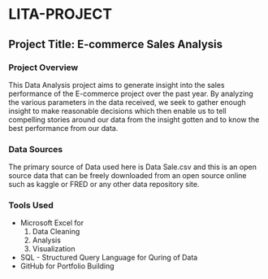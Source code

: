 # LITA-PROJECT

## Project Title: E-commerce Sales Analysis

### Project Overview

This Data Analysis project aims to generate insight into the sales performance of the E-commerce project over the past year. By analyzing the various parameters in the data received, we seek to gather enough insight to make reasonable decisions which then enable us to tell compelling stories around our data from the insight gotten and to know the best performance from our data.

### Data Sources

The primary source of Data used here is Data Sale.csv and this is an open source data that can be freely downloaded from an open source online such as kaggle or FRED or any other data repository site.

### Tools Used

- Microsoft Excel for
    1. Data Cleaning
    2. Analysis
    3. Visualization
- SQL - Structured Query Language for Quring of Data
- GitHub for Portfolio Building
